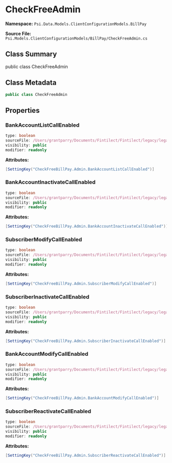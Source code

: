 # CheckFreeAdmin

**Namespace:** `Psi.Data.Models.ClientConfigurationModels.BillPay`

**Source File:** `Psi.Models.ClientConfigurationModels/BillPay/CheckFreeAdmin.cs`

## Class Summary

public class CheckFreeAdmin

## Class Metadata

```typescript
public class CheckFreeAdmin
```

## Properties

### BankAccountListCallEnabled

```typescript
type: boolean
sourceFile: /Users/grantparry/Documents/Fintilect/Fintilect/legacy/legacy-apis/Psi.Models.ClientConfigurationModels/BillPay/CheckFreeAdmin.cs
visibility: public
modifier: readonly
```

**Attributes:**
```csharp
[SettingKey("CheckFreeBillPay.Admin.BankAccountListCallEnabled")]
```

### BankAccountInactivateCallEnabled

```typescript
type: boolean
sourceFile: /Users/grantparry/Documents/Fintilect/Fintilect/legacy/legacy-apis/Psi.Models.ClientConfigurationModels/BillPay/CheckFreeAdmin.cs
visibility: public
modifier: readonly
```

**Attributes:**
```csharp
[SettingKey("CheckFreeBillPay.Admin.BankAccountInactivateCallEnabled")]
```

### SubscriberModifyCallEnabled

```typescript
type: boolean
sourceFile: /Users/grantparry/Documents/Fintilect/Fintilect/legacy/legacy-apis/Psi.Models.ClientConfigurationModels/BillPay/CheckFreeAdmin.cs
visibility: public
modifier: readonly
```

**Attributes:**
```csharp
[SettingKey("CheckFreeBillPay.Admin.SubscriberModifyCallEnabled")]
```

### SubscriberInactivateCallEnabled

```typescript
type: boolean
sourceFile: /Users/grantparry/Documents/Fintilect/Fintilect/legacy/legacy-apis/Psi.Models.ClientConfigurationModels/BillPay/CheckFreeAdmin.cs
visibility: public
modifier: readonly
```

**Attributes:**
```csharp
[SettingKey("CheckFreeBillPay.Admin.SubscriberInactivateCallEnabled")]
```

### BankAccountModifyCallEnabled

```typescript
type: boolean
sourceFile: /Users/grantparry/Documents/Fintilect/Fintilect/legacy/legacy-apis/Psi.Models.ClientConfigurationModels/BillPay/CheckFreeAdmin.cs
visibility: public
modifier: readonly
```

**Attributes:**
```csharp
[SettingKey("CheckFreeBillPay.Admin.BankAccountModifyCallEnabled")]
```

### SubscriberReactivateCallEnabled

```typescript
type: boolean
sourceFile: /Users/grantparry/Documents/Fintilect/Fintilect/legacy/legacy-apis/Psi.Models.ClientConfigurationModels/BillPay/CheckFreeAdmin.cs
visibility: public
modifier: readonly
```

**Attributes:**
```csharp
[SettingKey("CheckFreeBillPay.Admin.SubscriberReactivateCallEnabled")]
```
